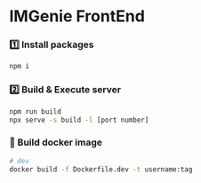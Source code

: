 # IMGenie FrontEnd

### 1️⃣ Install packages

```bash
npm i
```

### 2️⃣ Build & Execute server

```bash
npm run build
npx serve -s build -l [port number]
```

### 🐳 Build docker image

```bash
# dev
docker build -f Dockerfile.dev -t username:tag
```
